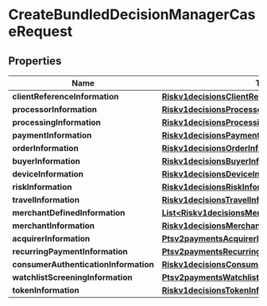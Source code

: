 
# CreateBundledDecisionManagerCaseRequest

## Properties
Name | Type | Description | Notes
------------ | ------------- | ------------- | -------------
**clientReferenceInformation** | [**Riskv1decisionsClientReferenceInformation**](Riskv1decisionsClientReferenceInformation.md) |  |  [optional]
**processorInformation** | [**Riskv1decisionsProcessorInformation**](Riskv1decisionsProcessorInformation.md) |  |  [optional]
**processingInformation** | [**Riskv1decisionsProcessingInformation**](Riskv1decisionsProcessingInformation.md) |  |  [optional]
**paymentInformation** | [**Riskv1decisionsPaymentInformation**](Riskv1decisionsPaymentInformation.md) |  |  [optional]
**orderInformation** | [**Riskv1decisionsOrderInformation**](Riskv1decisionsOrderInformation.md) |  |  [optional]
**buyerInformation** | [**Riskv1decisionsBuyerInformation**](Riskv1decisionsBuyerInformation.md) |  |  [optional]
**deviceInformation** | [**Riskv1decisionsDeviceInformation**](Riskv1decisionsDeviceInformation.md) |  |  [optional]
**riskInformation** | [**Riskv1decisionsRiskInformation**](Riskv1decisionsRiskInformation.md) |  |  [optional]
**travelInformation** | [**Riskv1decisionsTravelInformation**](Riskv1decisionsTravelInformation.md) |  |  [optional]
**merchantDefinedInformation** | [**List&lt;Riskv1decisionsMerchantDefinedInformation&gt;**](Riskv1decisionsMerchantDefinedInformation.md) |  |  [optional]
**merchantInformation** | [**Riskv1decisionsMerchantInformation**](Riskv1decisionsMerchantInformation.md) |  |  [optional]
**acquirerInformation** | [**Ptsv2paymentsAcquirerInformation**](Ptsv2paymentsAcquirerInformation.md) |  |  [optional]
**recurringPaymentInformation** | [**Ptsv2paymentsRecurringPaymentInformation**](Ptsv2paymentsRecurringPaymentInformation.md) |  |  [optional]
**consumerAuthenticationInformation** | [**Riskv1decisionsConsumerAuthenticationInformation**](Riskv1decisionsConsumerAuthenticationInformation.md) |  |  [optional]
**watchlistScreeningInformation** | [**Ptsv2paymentsWatchlistScreeningInformation**](Ptsv2paymentsWatchlistScreeningInformation.md) |  |  [optional]
**tokenInformation** | [**Riskv1decisionsTokenInformation**](Riskv1decisionsTokenInformation.md) |  |  [optional]



